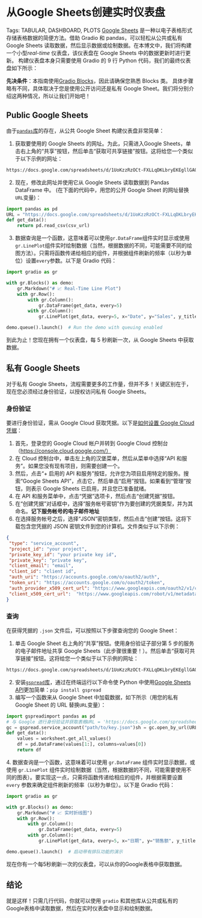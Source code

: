 # 从Google Sheets创建实时仪表盘
Tags: TABULAR, DASHBOARD, PLOTS 
[Google Sheets](https://www.google.com/sheets/about/) 是一种以电子表格形式存储表格数据的简便方法。借助 Gradio 和 pandas，可以轻松从公共或私有 Google Sheets 读取数据，然后显示数据或绘制数据。在本博文中，我们将构建一个小型*real-time* 仪表盘，该仪表盘在 Google Sheets 中的数据更新时进行更新。
构建仪表盘本身只需要使用 Gradio 的 9 行 Python 代码，我们的最终仪表盘如下所示：
<gradio-app space="gradio/line-plot"></gradio-app>

**先决条件**：本指南使用[Gradio Blocks](../quickstart/#blocks-more-flexibility-and-control)，因此请确保您熟悉 Blocks 类。
具体步骤略有不同，具体取决于您是使用公开访问还是私有 Google Sheet。我们将分别介绍这两种情况，所以让我们开始吧！
## Public Google Sheets
由于[`pandas`库](https://pandas.pydata.org/)的存在，从公共 Google Sheet 构建仪表盘非常简单：
1. 获取要使用的 Google Sheets 的网址。为此，只需进入Google Sheets，单击右上角的“共享”按钮，然后单击“获取可共享链接”按钮。这将给您一个类似于以下示例的网址：
```html
https://docs.google.com/spreadsheets/d/1UoKzzRzOCt-FXLLqDKLbryEKEgllGAQUEJ5qtmmQwpU/edit#gid=0
```

2. 现在，修改此网址并使用它从 Google Sheets 读取数据到 Pandas DataFrame 中。 (在下面的代码中，用您的公开 Google Sheet 的网址替换`URL`变量)：
```python
import pandas as pd
URL = "https://docs.google.com/spreadsheets/d/1UoKzzRzOCt-FXLLqDKLbryEKEgllGAQUEJ5qtmmQwpU/edit#gid=0"csv_url = URL.replace('/edit#gid=', '/export?format=csv&gid=')
def get_data():
    return pd.read_csv(csv_url)
```

3. 数据查询是一个函数，这意味着可以使用`gr.DataFrame`组件实时显示或使用`gr.LinePlot`组件实时绘制数据（当然，根据数据的不同，可能需要不同的绘图方法）。只需将函数传递给相应的组件，并根据组件刷新的频率（以秒为单位）设置`every`参数。以下是 Gradio 代码：
```python
import gradio as gr

with gr.Blocks() as demo:
    gr.Markdown("# 📈 Real-Time Line Plot")
    with gr.Row():
        with gr.Column():
            gr.DataFrame(get_data, every=5)
        with gr.Column():
            gr.LinePlot(get_data, every=5, x="Date", y="Sales", y_title="Sales ($ millions)", overlay_point=True, width=500, height=500)

demo.queue().launch()  # Run the demo with queuing enabled
```
 
到此为止！您现在拥有一个仪表盘，每 5 秒刷新一次，从 Google Sheets 中获取数据。
## 私有 Google Sheets
对于私有 Google Sheets，流程需要更多的工作量，但并不多！关键区别在于，现在您必须经过身份验证，以授权访问私有 Google Sheets。

### 身份验证
要进行身份验证，需从 Google Cloud 获取凭据。以下是[如何设置 Google Cloud 凭据](https://developers.google.com/workspace/guides/create-credentials)：
1. 首先，登录您的 Google Cloud 帐户并转到 Google Cloud 控制台（https://console.cloud.google.com/）
2. 在 Cloud 控制台中，单击左上角的汉堡菜单，然后从菜单中选择“API 和服务”。如果您没有现有项目，则需要创建一个。
3. 然后，点击“+ 启用的 API 和服务”按钮，允许您为项目启用特定的服务。搜索“Google Sheets API”，点击它，然后单击“启用”按钮。如果看到“管理”按钮，则表示 Google Sheets 已启用，并且您已准备就绪。
4. 在 API 和服务菜单中，点击“凭据”选项卡，然后点击“创建凭据”按钮。
5. 在“创建凭据”对话框中，选择“服务帐号密钥”作为要创建的凭据类型，并为其命名。**记下服务帐号的电子邮件地址**
6. 在选择服务帐号之后，选择“JSON”密钥类型，然后点击“创建”按钮。这将下载包含您凭据的 JSON 密钥文件到您的计算机。文件类似于以下示例：
```json
{
 "type": "service_account",
 "project_id": "your project",
 "private_key_id": "your private key id",
 "private_key": "private key",
 "client_email": "email",
 "client_id": "client id",
 "auth_uri": "https://accounts.google.com/o/oauth2/auth",
 "token_uri": "https://accounts.google.com/o/oauth2/token",
 "auth_provider_x509_cert_url": "https://www.googleapis.com/oauth2/v1/certs",
 "client_x509_cert_url":  "https://www.googleapis.com/robot/v1/metadata/x509/email_id"
}
```

### 查询
在获得凭据的 `.json` 文件后，可以按照以下步骤查询您的 Google Sheet：
1. 单击 Google Sheet 右上角的“共享”按钮。使用身份验证子部分第 5 步的服务的电子邮件地址共享 Google Sheets（此步骤很重要！）。然后单击“获取可共享链接”按钮。这将给您一个类似于以下示例的网址：
```html
https://docs.google.com/spreadsheets/d/1UoKzzRzOCt-FXLLqDKLbryEKEgllGAQUEJ5qtmmQwpU/edit#gid=0
```


2. 安装[`gspread`库](https://docs.gspread.org/en/v5.7.0/)，通过在终端运行以下命令使 Python 中使用[Google Sheets API](https://developers.google.com/sheets/api/guides/concepts)更加简单：`pip install gspread`
3. 编写一个函数来从 Google Sheet 中加载数据，如下所示（用您的私有 Google Sheet 的 URL 替换`URL`变量）：
```python
import gspreadimport pandas as pd
# 与 Google 进行身份验证并获取表格URL = 'https://docs.google.com/spreadsheets/d/1_91Vps76SKOdDQ8cFxZQdgjTJiz23375sAT7vPvaj4k/edit#gid=0'
gc = gspread.service_account("path/to/key.json")sh = gc.open_by_url(URL)worksheet = sh.sheet1
def get_data():
    values = worksheet.get_all_values()
    df = pd.DataFrame(values[1:], columns=values[0])
    return df
```

4\. 数据查询是一个函数，这意味着可以使用 `gr.DataFrame` 组件实时显示数据，或使用 `gr.LinePlot` 组件实时绘制数据（当然，根据数据的不同，可能需要使用不同的图表）。要实现这一点，只需将函数传递给相应的组件，并根据需要设置 `every` 参数来确定组件刷新的频率（以秒为单位）。以下是 Gradio 代码：

```python
import gradio as gr

with gr.Blocks() as demo:
    gr.Markdown("# 📈 实时折线图")
    with gr.Row():
        with gr.Column():
            gr.DataFrame(get_data, every=5)
        with gr.Column():
            gr.LinePlot(get_data, every=5, x="日期", y="销售额", y_title="销售额（百万美元）", overlay_point=True, width=500, height=500)

demo.queue().launch()  # 启动带有排队功能的演示
```
 
现在你有一个每5秒刷新一次的仪表盘，可以从你的Google表格中获取数据。


## 结论

就是这样！只需几行代码，你就可以使用 `gradio` 和其他库从公共或私有的Google表格中读取数据，然后在实时仪表盘中显示和绘制数据。



